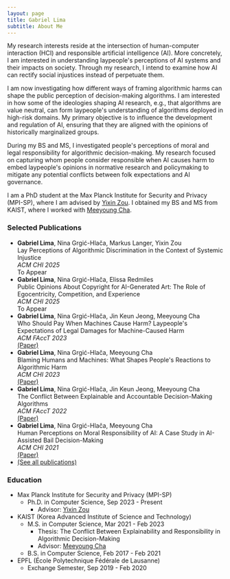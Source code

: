 ```yaml
---
layout: page
title: Gabriel Lima
subtitle: About Me
---
```


My research interests reside at the intersection of human-computer interaction (HCI) and responsible artificial intelligence (AI). More concretely, I am interested in understanding laypeople's perceptions of AI systems and their impacts on society. Through my research, I intend to examine how AI can rectify social injustices instead of perpetuate them.

I am now investigating how different ways of framing algorithmic harms can shape the public perception of decision-making algorithms. I am interested in how some of the ideologies shaping AI research, e.g., that algorithms are value neutral, can form laypeople's understanding of algorithms deployed in high-risk domains. My primary objective is to influence the development and regulation of AI, ensuring that they are aligned with the opinions of historically marginalized groups.

During my BS and MS, I investigated people's perceptions of moral and legal responsibility for algorithmic decision-making. My research focused on capturing whom people consider responsible when AI causes harm to embed laypeople's opinions in normative research and policymaking to mitigate any potential conflicts between folk expectations and AI governance. 

I am a PhD student at the Max Planck Institute for Security and Privacy (MPI-SP), where I am advised by [Yixin Zou](https://yixinzou.github.io/). I obtained my BS and MS from KAIST, where I worked with [Meeyoung Cha](https://ds.ibs.re.kr/ci/). 

<!-- I obtained my MS from KAIST, being advised by Prof. Meeyoung Cha. During my BS and MS, I was also affiliated with the Data Science Group at the Institute for Basic Science (IBS). -->

### Selected Publications

- **Gabriel  Lima**, Nina Grgić-Hlača, Markus Langer, Yixin Zou
	\
	Lay Perceptions of Algorithmic Discrimination in the Context of Systemic Injustice 
	\
	*ACM CHI 2025*
	\
	To Appear
- **Gabriel  Lima**, Nina Grgić-Hlača, Elissa Redmiles
	\
	Public Opinions About Copyright for AI-Generated Art: The Role of Egocentricity, Competition, and Experience
	\
	*ACM CHI 2025*
	\
	To Appear
- **Gabriel  Lima**, Nina Grgić-Hlača, Jin Keun Jeong, Meeyoung Cha
	\
	Who Should Pay When Machines Cause Harm? Laypeople's Expectations of Legal Damages for Machine-Caused Harm
	\
	*ACM FAccT 2023*
	\
	[(Paper)](https://dl.acm.org/doi/10.1145/3593013.3593992)
- **Gabriel  Lima**, Nina Grgić-Hlača, Meeyoung Cha
	\
	Blaming Humans and Machines: What Shapes People's Reactions to Algorithmic Harm
	\
	*ACM CHI 2023*
	\
	[(Paper)](https://doi.org/10.1145/3544548.3580953)
- **Gabriel  Lima**, Nina Grgić-Hlača, Jin Keun Jeong, Meeyoung Cha
	\
	The Conflict Between Explainable and Accountable Decision-Making Algorithms 
	\
	*ACM FAccT 2022*
	\
	[(Paper)](https://doi.org/10.1145/3531146.3534628)
- **Gabriel  Lima**, Nina Grgić-Hlača, Meeyoung Cha
	\
	Human Perceptions on Moral Responsibility of AI: A Case Study in AI-Assisted Bail Decision-Making 
	\
	*ACM CHI 2021* 
	\
	[(Paper)](https://doi.org/10.1145/3411764.3445260)
- [(See all publications)](./publications)

### Education
- Max Planck Institute for Security and Privacy (MPI-SP)
	- Ph.D. in Computer Science, Sep 2023 - Present
		- Advisor: [Yixin Zou](https://yixinzou.github.io/)
- KAIST (Korea Advanced Institute of Science and Technology)
	- M.S. in Computer Science, Mar 2021 - Feb 2023
		- Thesis: The Conflict Between Explainability and Responsibility in Algorithmic Decision-Making
		- Advisor: [Meeyoung Cha](https://ds.ibs.re.kr/ci/)
	- B.S. in Computer Science, Feb 2017 - Feb 2021
- EPFL (École Polytechnique Fédérale de Lausanne)
	- Exchange Semester, Sep 2019 - Feb 2020
